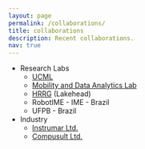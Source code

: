 ```yaml
---
layout: page
permalink: /collaborations/
title: collaborations
description: Recent collaborations.
nav: true
---
```

* Research Labs
  * <a href="https://sites.google.com/view/ucmi/home" target="_blank">UCML</a>
  * <a href="http://www.cs.mun.ca/~asoaresjunio/" target="_blank">Mobility and Data Analytics Lab</a>
  * <a href="https://thiagoeustakio.github.io/" target="_blank">HRRG</a> (Lakehead)
  * RobotIME - IME - Brazil
  * UFPB - Brazil
* Industry
  * <a href="https://www.instrumar.com/" target="_blank">Instrumar Ltd.</a>
  * <a href="https://www.compusult.com/" target="_blank">Compusult Ltd.</a>
